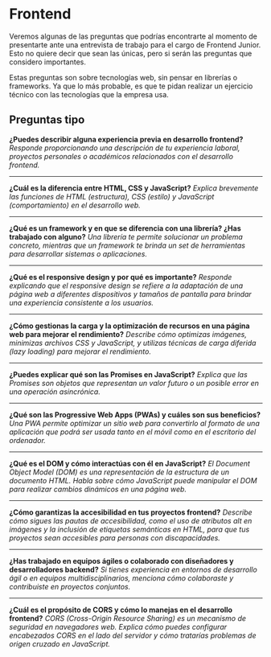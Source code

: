 # Frontend

Veremos algunas de las preguntas que podrías encontrarte al momento de presentarte ante una entrevista de trabajo para el cargo de Frontend Junior. Esto no quiere decir que sean las únicas, pero si serán las preguntas que considero importantes.

Estas preguntas son sobre tecnologías web, sin pensar en librerías o frameworks. Ya que lo más probable, es que te pidan realizar un ejercicio técnico con las tecnologías que la empresa usa.

## Preguntas tipo

**¿Puedes describir alguna experiencia previa en desarrollo frontend?**
_Responde proporcionando una descripción de tu experiencia laboral, proyectos personales o académicos relacionados con el desarrollo frontend._

---

**¿Cuál es la diferencia entre HTML, CSS y JavaScript?**
_Explica brevemente las funciones de HTML (estructura), CSS (estilo) y JavaScript (comportamiento) en el desarrollo web._

---

**¿Qué es un framework y en que se diferencia con una librería? ¿Has trabajado con alguno?**
_Una librería te permite solucionar un problema concreto, mientras que un framework te brinda un set de herramientas para desarrollar sistemas o aplicaciones._

---

**¿Qué es el responsive design y por qué es importante?**
_Responde explicando que el responsive design se refiere a la adaptación de una página web a diferentes dispositivos y tamaños de pantalla para brindar una experiencia consistente a los usuarios._

---

**¿Cómo gestionas la carga y la optimización de recursos en una página web para mejorar el rendimiento?**
_Describe cómo optimizas imágenes, minimizas archivos CSS y JavaScript, y utilizas técnicas de carga diferida (lazy loading) para mejorar el rendimiento._

---

**¿Puedes explicar qué son las Promises en JavaScript?**
_Explica que las Promises son objetos que representan un valor futuro o un posible error en una operación asincrónica._

---

**¿Qué son las Progressive Web Apps (PWAs) y cuáles son sus beneficios?**
_Una PWA permite optimizar un sitio web para convertirlo al formato de una aplicación que podrá ser usada tanto en el móvil como en el escritorio del ordenador._

---

**¿Qué es el DOM y cómo interactúas con él en JavaScript?**
_El Document Object Model (DOM) es una representación de la estructura de un documento HTML. Habla sobre cómo JavaScript puede manipular el DOM para realizar cambios dinámicos en una página web._

---

**¿Cómo garantizas la accesibilidad en tus proyectos frontend?**
_Describe cómo sigues las pautas de accesibilidad, como el uso de atributos alt en imágenes y la inclusión de etiquetas semánticas en HTML, para que tus proyectos sean accesibles para personas con discapacidades._

---

**¿Has trabajado en equipos ágiles o colaborado con diseñadores y desarrolladores backend?**
_Si tienes experiencia en entornos de desarrollo ágil o en equipos multidisciplinarios, menciona cómo colaboraste y contribuiste en proyectos conjuntos._

---

**¿Cuál es el propósito de CORS y cómo lo manejas en el desarrollo frontend?**
_CORS (Cross-Origin Resource Sharing) es un mecanismo de seguridad en navegadores web. Explica cómo puedes configurar encabezados CORS en el lado del servidor y cómo tratarías problemas de origen cruzado en JavaScript._
